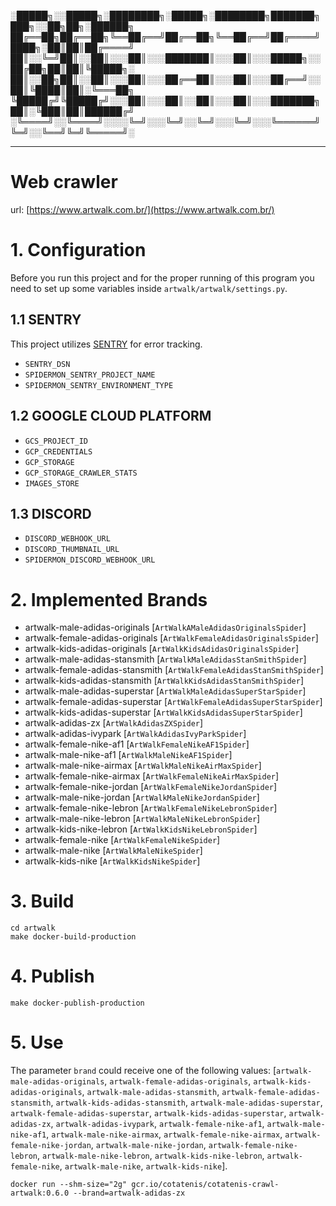 
░█████╗░░█████╗░████████╗░█████╗░████████╗███████╗███╗░░██╗██╗░██████╗
██╔══██╗██╔══██╗╚══██╔══╝██╔══██╗╚══██╔══╝██╔════╝████╗░██║██║██╔════╝
██║░░╚═╝██║░░██║░░░██║░░░███████║░░░██║░░░█████╗░░██╔██╗██║██║╚█████╗░
██║░░██╗██║░░██║░░░██║░░░██╔══██║░░░██║░░░██╔══╝░░██║╚████║██║░╚═══██╗
╚█████╔╝╚█████╔╝░░░██║░░░██║░░██║░░░██║░░░███████╗██║░╚███║██║██████╔╝
░╚════╝░░╚════╝░░░░╚═╝░░░╚═╝░░╚═╝░░░╚═╝░░░╚══════╝╚═╝░░╚══╝╚═╝╚═════╝░


--------------------------------------------------------------------------

# Web crawler

url: [https://www.artwalk.com.br/](https://www.artwalk.com.br/)

# 1. Configuration
Before you run this project and for the proper running of this program you need to set up some variables inside `artwalk/artwalk/settings.py`.
## 1.1 SENTRY
This project utilizes [SENTRY](https://sentry.io/) for error tracking.

- `SENTRY_DSN`
- `SPIDERMON_SENTRY_PROJECT_NAME`
- `SPIDERMON_SENTRY_ENVIRONMENT_TYPE`

## 1.2 GOOGLE CLOUD PLATFORM

- `GCS_PROJECT_ID` 
- `GCP_CREDENTIALS`
- `GCP_STORAGE`
- `GCP_STORAGE_CRAWLER_STATS`
- `IMAGES_STORE`

## 1.3 DISCORD
- `DISCORD_WEBHOOK_URL`
- `DISCORD_THUMBNAIL_URL`
- `SPIDERMON_DISCORD_WEBHOOK_URL`

# 2. Implemented Brands
- artwalk-male-adidas-originals [`ArtWalkAMaleAdidasOriginalsSpider`]
- artwalk-female-adidas-originals [`ArtWalkFemaleAdidasOriginalsSpider`]
- artwalk-kids-adidas-originals [`ArtWalkKidsAdidasOriginalsSpider`]
- artwalk-male-adidas-stansmith [`ArtWalkMaleAdidasStanSmithSpider`]
- artwalk-female-adidas-stansmith [`ArtWalkFemaleAdidasStanSmithSpider`]
- artwalk-kids-adidas-stansmith [`ArtWalkKidsAdidasStanSmithSpider`]
- artwalk-male-adidas-superstar [`ArtWalkMaleAdidasSuperStarSpider`]
- artwalk-female-adidas-superstar [`ArtWalkFemaleAdidasSuperStarSpider`]
- artwalk-kids-adidas-superstar [`ArtWalkKidsAdidasSuperStarSpider`]
- artwalk-adidas-zx [`ArtWalkAdidasZXSpider`]
- artwalk-adidas-ivypark [`ArtWalkAdidasIvyParkSpider`]
- artwalk-female-nike-af1 [`ArtWalkFemaleNikeAF1Spider`]
- artwalk-male-nike-af1 [`ArtWalkMaleNikeAF1Spider`]
- artwalk-male-nike-airmax [`ArtWalkMaleNikeAirMaxSpider`]
- artwalk-female-nike-airmax [`ArtWalkFemaleNikeAirMaxSpider`]
- artwalk-female-nike-jordan [`ArtWalkFemaleNikeJordanSpider`]
- artwalk-male-nike-jordan [`ArtWalkMaleNikeJordanSpider`]
- artwalk-female-nike-lebron [`ArtWalkFemaleNikeLebronSpider`]
- artwalk-male-nike-lebron [`ArtWalkMaleNikeLebronSpider`]
- artwalk-kids-nike-lebron [`ArtWalkKidsNikeLebronSpider`]
- artwalk-female-nike [`ArtWalkFemaleNikeSpider`]
- artwalk-male-nike [`ArtWalkMaleNikeSpider`]
- artwalk-kids-nike [`ArtWalkKidsNikeSpider`]

# 3. Build

```shell
cd artwalk
make docker-build-production
```

# 4. Publish

```shell
make docker-publish-production
```

# 5. Use
The parameter `brand` could receive one of the following values: [`artwalk-male-adidas-originals`, `artwalk-female-adidas-originals`, `artwalk-kids-adidas-originals`, `artwalk-male-adidas-stansmith`, `artwalk-female-adidas-stansmith`, `artwalk-kids-adidas-stansmith`, `artwalk-male-adidas-superstar`, `artwalk-female-adidas-superstar`, `artwalk-kids-adidas-superstar`, `artwalk-adidas-zx`, `artwalk-adidas-ivypark`, `artwalk-female-nike-af1`, `artwalk-male-nike-af1`, `artwalk-male-nike-airmax`, `artwalk-female-nike-airmax`, `artwalk-female-nike-jordan`, `artwalk-male-nike-jordan`, `artwalk-female-nike-lebron`, `artwalk-male-nike-lebron`, `artwalk-kids-nike-lebron`, `artwalk-female-nike`, `artwalk-male-nike`, `artwalk-kids-nike`].

```shell
docker run --shm-size="2g" gcr.io/cotatenis/cotatenis-crawl-artwalk:0.6.0 --brand=artwalk-adidas-zx
```
